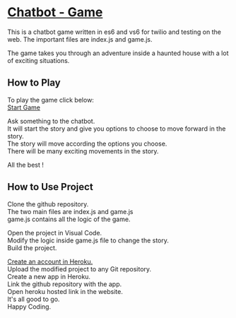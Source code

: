 # <a href="https://github.com/ekurian8347/chatbot-game" target="_blank">Chatbot - Game</a>

This is a chatbot game written in es6 and vs6 for twilio and testing on the web. The important files are index.js and game.js.

The game takes you through an adventure inside a haunted house with a lot of exciting situations. 

How to Play
-----

To play the game click below:  
<a href="https://chatbot-game.herokuapp.com/" target="_blank">Start Game</a>  

Ask something to the chatbot.  
It will start the story and give you options to choose to move forward in the story.  
The story will move according the options you choose.  
There will be many exciting movements in the story.  

All the best !  

How to Use Project 
-----

Clone the github repository.  
The two main files are index.js and game.js  
game.js contains all the logic of the game.  
  
Open the project in Visual Code.  
Modify the logic inside game.js file to change the story.  
Build the project.  
  
<a href="https://signup.heroku.com/" target="_blank">Create an account in Heroku. </a>   
Upload the modified project to any Git repository.  
Create a new app in Heroku.  
Link the github repository with the app.  
Open heroku hosted link in the website.  
It's all good to go.  
Happy Coding.  






